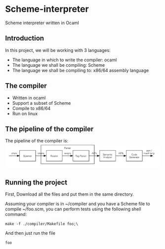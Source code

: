 # Scheme-interpreter
Scheme interpreter written in Ocaml

## Introduction
In this project, we will be working with 3 languages:
* The language in which to write the compiler: ocaml
* The language we shall be compiling: Scheme
* The language we shall be compiling to: x86/64 assembly language

## The compiler
* Written in ocaml
* Support a subset of Scheme
* Compile to x86/64 
* Run on linux

## The pipeline of the compiler
The pipeline of the compiler is:
![alt text](https://github.com/eladshamailov/Scheme-interpreter/blob/master/The_pipeline.PNG)

## Running the project
First, Download all the files and put them in the same directory.

Assuming your compiler is in ~/compiler and you have a Scheme file to compile ~/foo.scm,
you can perform tests using the following shell command:
```
make -f ./compiler/Makefile foo;\
```
And then just run the file
```
foo
```
